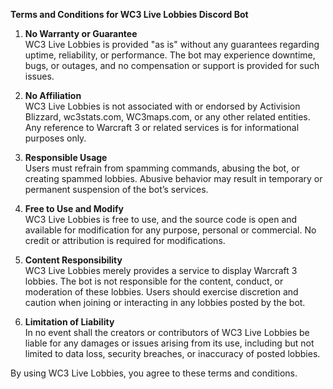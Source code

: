 **Terms and Conditions for WC3 Live Lobbies Discord Bot**

1. **No Warranty or Guarantee**\
   WC3 Live Lobbies is provided "as is" without any guarantees regarding uptime,
   reliability, or performance. The bot may experience downtime, bugs, or
   outages, and no compensation or support is provided for such issues.

2. **No Affiliation**\
   WC3 Live Lobbies is not associated with or endorsed by Activision Blizzard,
   wc3stats.com, WC3maps.com, or any other related entities. Any reference to
   Warcraft 3 or related services is for informational purposes only.

3. **Responsible Usage**\
   Users must refrain from spamming commands, abusing the bot, or creating
   spammed lobbies. Abusive behavior may result in temporary or permanent
   suspension of the bot’s services.

4. **Free to Use and Modify**\
   WC3 Live Lobbies is free to use, and the source code is open and available
   for modification for any purpose, personal or commercial. No credit or
   attribution is required for modifications.

5. **Content Responsibility**\
   WC3 Live Lobbies merely provides a service to display Warcraft 3 lobbies. The
   bot is not responsible for the content, conduct, or moderation of these
   lobbies. Users should exercise discretion and caution when joining or
   interacting in any lobbies posted by the bot.

6. **Limitation of Liability**\
   In no event shall the creators or contributors of WC3 Live Lobbies be liable
   for any damages or issues arising from its use, including but not limited to
   data loss, security breaches, or inaccuracy of posted lobbies.

By using WC3 Live Lobbies, you agree to these terms and conditions.
